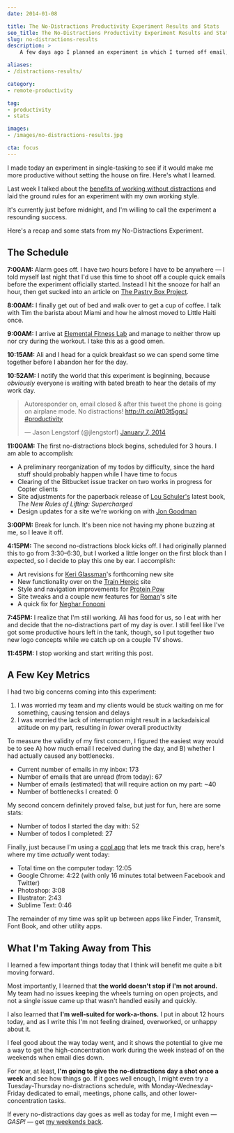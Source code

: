 ```yaml
---
date: 2014-01-08

title: The No-Distractions Productivity Experiment Results and Stats
seo_title: The No-Distractions Productivity Experiment Results and Stats
slug: no-distractions-results
description: >
    A few days ago I planned an experiment in which I turned off email, the phone, and chat programs to focus on high-concentration work. These are the results.

aliases:
- /distractions-results/

category:
- remote-productivity

tag:
- productivity
- stats

images:
- /images/no-distractions-results.jpg

cta: focus
---
```


I made today an experiment in single-tasking to see if it would make me more
productive without setting the house on fire. Here's what I learned.

Last week I talked about the [benefits of working without distractions][1] and
laid the ground rules for an experiment with my own working style.

It's currently just before midnight, and I'm willing to call the experiment a
resounding success.

Here's a recap and some stats from my No-Distractions Experiment.

## The Schedule

**7:00AM:** Alarm goes off. I have two hours before I have to be anywhere — I
told myself last night that I'd use this time to shoot off a couple quick emails
before the experiment officially started. Instead I hit the snooze for half an
hour, then get sucked into an article on [The Pastry Box Project][2].

**8:00AM:** I finally get out of bed and walk over to get a cup of coffee. I
talk with Tim the barista about Miami and how he almost moved to Little Haiti
once.

**9:00AM:** I arrive at [Elemental Fitness Lab][3] and manage to neither throw
up nor cry during the workout. I take this as a good omen.

**10:15AM:** Ali and I head for a quick breakfast so we can spend some time
together before I abandon her for the day.

**10:52AM:** I notify the world that this experiment is beginning, because
_obviously_ everyone is waiting with bated breath to hear the details of my work
day.

<blockquote class="twitter-tweet" lang="en"><p lang="en" dir="ltr">Autoresponder on, email closed &amp; after this tweet the phone is going on airplane mode. No distractions! <a href="http://t.co/At03t5gqrJ">http://t.co/At03t5gqrJ</a> <a href="https://twitter.com/hashtag/productivity?src=hash">#productivity</a></p>&mdash; Jason Lengstorf (@jlengstorf) <a href="https://twitter.com/jlengstorf/status/420629077381246976">January 7, 2014</a></blockquote>

**11:00AM:** The first no-distractions block begins, scheduled for 3 hours. I am
able to accomplish:

* A preliminary reorganization of my todos by difficulty, since the hard stuff
  should probably happen while I have time to focus
* Clearing of the Bitbucket issue tracker on two works in progress for Copter
  clients
* Site adjustments for the paperback release of [Lou Schuler's][4] latest book,
  _The New Rules of Lifting: Supercharged_
* Design updates for a site we're working on with [Jon Goodman][5]

**3:00PM:** Break for lunch. It's been nice not having my phone buzzing at me,
so I leave it off.

**4:15PM:** The second no-distractions block kicks off. I had originally planned
this to go from 3:30–6:30, but I worked a little longer on the first block than
I expected, so I decide to play this one by ear. I accomplish:

* Art revisions for [Keri Glassman][6]'s forthcoming new site
* New functionality over on the [Train Heroic][7] site
* Style and navigation improvements for [Protein Pow][8]
* Site tweaks and a couple new features for [Roman][9]'s site
* A quick fix for [Neghar Fonooni][10]

**7:45PM:** I realize that I'm still working. Ali has food for us, so I eat with
her and decide that the no-distractions part of my day is over. I still feel
like I've got some productive hours left in the tank, though, so I put together
two new logo concepts while we catch up on a couple TV shows.

**11:45PM:** I stop working and start writing this post.

## A Few Key Metrics

I had two big concerns coming into this experiment:

1. I was worried my team and my clients would be stuck waiting on me for
   something, causing tension and delays
2. I was worried the lack of interruption might result in a lackadaisical
   attitude on my part, resulting in _lower_ overall productivity

To measure the validity of my first concern, I figured the easiest way would be
to see A) how much email I received during the day, and B) whether I had
actually caused any bottlenecks.

* Current number of emails in my inbox: 173
* Number of emails that are unread (from today): 67
* Number of emails (estimated) that will require action on my part: ~40
* Number of bottlenecks I created: 0

My second concern definitely proved false, but just for fun, here are some
stats:

* Number of todos I started the day with: 52
* Number of todos I completed: 27

Finally, just because I'm using a [cool app][11] that lets me track this crap,
here's where my time _actually_ went today:

* Total time on the computer today: 12:05
* Google Chrome: 4:22 (with only 16 minutes total between Facebook and Twitter)
* Photoshop: 3:08
* Illustrator: 2:43
* Sublime Text: 0:46

The remainder of my time was split up between apps like Finder, Transmit, Font
Book, and other utility apps.

## What I'm Taking Away from This

I learned a few important things today that I think will benefit me quite a bit
moving forward.

Most importantly, I learned that **the world doesn't stop if I'm not around.**
My team had no issues keeping the wheels turning on open projects, and not a
single issue came up that wasn't handled easily and quickly.

I also learned that **I'm well-suited for work-a-thons.** I put in about 12
hours today, and as I write this I'm not feeling drained, overworked, or unhappy
about it.

I feel good about the way today went, and it shows the potential to give me a
way to get the high-concentration work during the week instead of on the
weekends when email dies down.

For now, at least, **I'm going to give the no-distractions day a shot once a
week** and see how things go. If it goes well enough, I might even try a
Tuesday-Thursday no-distractions schedule, with Monday-Wednesday-Friday
dedicated to email, meetings, phone calls, and other lower-concentration tasks.

If every no-distractions day goes as well as today for me, I might even —
_GASP!_ — get [my weekends back][12].

[1]: /no-distractions-experiment/
[2]: https://the-pastry-box-project.net/
[3]: http://elementalfitnesslab.com/
[4]: http://louschuler.com/
[5]: https://twitter.com/jon_ptdc
[6]: http://www.nutritiouslife.com/
[7]: http://trainheroic.com/
[8]: http://www.proteinpow.com/
[9]: http://www.romanfitnesssystems.com/
[10]: http://negharfonooni.com/
[11]: http://timingapp.com/
[12]: /losing-the-weekend/
